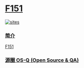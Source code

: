 ﻿# [F151](https://github.com/OS-Q/F151)

[![sites](http://182.61.61.133/link/resources/OSQ.png)](http://www.OS-Q.com)
### [简介](https://github.com/OS-Q/F151/wiki)

[F151](https://github.com/OS-Q/F151)

### [源圈 OS-Q (Open Source & QA) ](http://www.OS-Q.com)
